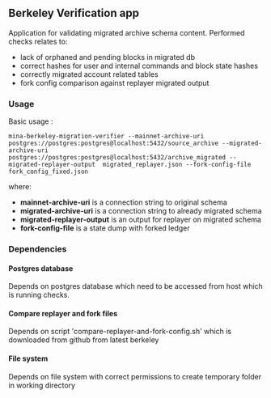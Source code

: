## Berkeley Verification app

Application for validating migrated archive schema content. Performed checks relates to:
- lack of orphaned and pending blocks in migrated db
- correct hashes for user and internal commands and block state hashes
- correctly migrated account related tables
- fork config comparison against replayer migrated output


### Usage

Basic usage :

```
mina-berkeley-migration-verifier --mainnet-archive-uri postgres://postgres:postgres@localhost:5432/source_archive --migrated-archive-uri postgres://postgres:postgres@localhost:5432/archive_migrated --migrated-replayer-output  migrated_replayer.json --fork-config-file fork_config_fixed.json 
```

where:

- **mainnet-archive-uri** is a connection string to original schema
- **migrated-archive-uri** is a connection string to already migrated schema
- **migrated-replayer-output** is an output for replayer on migrated schema
- **fork-config-file** is a state dump with forked ledger

### Dependencies

#### Postgres database

Depends on postgres database which need to be accessed from host which is running checks.

#### Compare replayer and fork files

Depends on script 'compare-replayer-and-fork-config.sh' which is downloaded from github from latest berkeley

#### File system

Depends on file system with correct permissions to create temporary folder in working directory